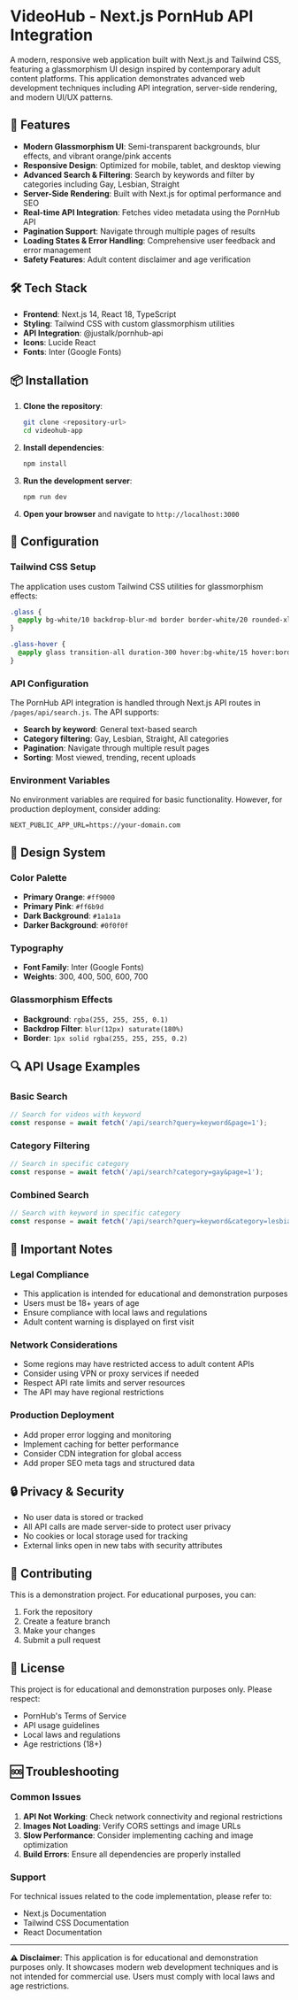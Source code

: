 # VideoHub - Next.js PornHub API Integration

A modern, responsive web application built with Next.js and Tailwind CSS, featuring a glassmorphism UI design inspired by contemporary adult content platforms. This application demonstrates advanced web development techniques including API integration, server-side rendering, and modern UI/UX patterns.

## 🚀 Features

- **Modern Glassmorphism UI**: Semi-transparent backgrounds, blur effects, and vibrant orange/pink accents
- **Responsive Design**: Optimized for mobile, tablet, and desktop viewing
- **Advanced Search & Filtering**: Search by keywords and filter by categories including Gay, Lesbian, Straight
- **Server-Side Rendering**: Built with Next.js for optimal performance and SEO
- **Real-time API Integration**: Fetches video metadata using the PornHub API
- **Pagination Support**: Navigate through multiple pages of results
- **Loading States & Error Handling**: Comprehensive user feedback and error management
- **Safety Features**: Adult content disclaimer and age verification

## 🛠️ Tech Stack

- **Frontend**: Next.js 14, React 18, TypeScript
- **Styling**: Tailwind CSS with custom glassmorphism utilities
- **API Integration**: @justalk/pornhub-api
- **Icons**: Lucide React
- **Fonts**: Inter (Google Fonts)

## 📦 Installation

1. **Clone the repository**:
   ```bash
   git clone <repository-url>
   cd videohub-app
   ```

2. **Install dependencies**:
   ```bash
   npm install
   ```

3. **Run the development server**:
   ```bash
   npm run dev
   ```

4. **Open your browser** and navigate to `http://localhost:3000`

## 🔧 Configuration

### Tailwind CSS Setup

The application uses custom Tailwind CSS utilities for glassmorphism effects:

```css
.glass {
  @apply bg-white/10 backdrop-blur-md border border-white/20 rounded-xl;
}

.glass-hover {
  @apply glass transition-all duration-300 hover:bg-white/15 hover:border-white/30;
}
```

### API Configuration

The PornHub API integration is handled through Next.js API routes in `/pages/api/search.js`. The API supports:

- **Search by keyword**: General text-based search
- **Category filtering**: Gay, Lesbian, Straight, All categories
- **Pagination**: Navigate through multiple result pages
- **Sorting**: Most viewed, trending, recent uploads

### Environment Variables

No environment variables are required for basic functionality. However, for production deployment, consider adding:

```env
NEXT_PUBLIC_APP_URL=https://your-domain.com
```

## 🎨 Design System

### Color Palette
- **Primary Orange**: `#ff9000`
- **Primary Pink**: `#ff6b9d`
- **Dark Background**: `#1a1a1a`
- **Darker Background**: `#0f0f0f`

### Typography
- **Font Family**: Inter (Google Fonts)
- **Weights**: 300, 400, 500, 600, 700

### Glassmorphism Effects
- **Background**: `rgba(255, 255, 255, 0.1)`
- **Backdrop Filter**: `blur(12px) saturate(180%)`
- **Border**: `1px solid rgba(255, 255, 255, 0.2)`

## 🔍 API Usage Examples

### Basic Search
```javascript
// Search for videos with keyword
const response = await fetch('/api/search?query=keyword&page=1');
```

### Category Filtering
```javascript
// Search in specific category
const response = await fetch('/api/search?category=gay&page=1');
```

### Combined Search
```javascript
// Search with keyword in specific category
const response = await fetch('/api/search?query=keyword&category=lesbian&page=2');
```

## 🚨 Important Notes

### Legal Compliance
- This application is intended for educational and demonstration purposes
- Users must be 18+ years of age
- Ensure compliance with local laws and regulations
- Adult content warning is displayed on first visit

### Network Considerations
- Some regions may have restricted access to adult content APIs
- Consider using VPN or proxy services if needed
- Respect API rate limits and server resources
- The API may have regional restrictions

### Production Deployment
- Add proper error logging and monitoring
- Implement caching for better performance
- Consider CDN integration for global access
- Add proper SEO meta tags and structured data

## 🔒 Privacy & Security

- No user data is stored or tracked
- All API calls are made server-side to protect user privacy
- No cookies or local storage used for tracking
- External links open in new tabs with security attributes

## 🤝 Contributing

This is a demonstration project. For educational purposes, you can:

1. Fork the repository
2. Create a feature branch
3. Make your changes
4. Submit a pull request

## 📄 License

This project is for educational and demonstration purposes only. Please respect:
- PornHub's Terms of Service
- API usage guidelines
- Local laws and regulations
- Age restrictions (18+)

## 🆘 Troubleshooting

### Common Issues

1. **API Not Working**: Check network connectivity and regional restrictions
2. **Images Not Loading**: Verify CORS settings and image URLs
3. **Slow Performance**: Consider implementing caching and image optimization
4. **Build Errors**: Ensure all dependencies are properly installed

### Support

For technical issues related to the code implementation, please refer to:
- Next.js Documentation
- Tailwind CSS Documentation
- React Documentation

---

**⚠️ Disclaimer**: This application is for educational and demonstration purposes only. It showcases modern web development techniques and is not intended for commercial use. Users must comply with local laws and age restrictions.